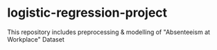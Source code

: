 # logistic-regression-project
This repository includes preprocessing &amp; modelling of "Absenteeism at Workplace" Dataset
